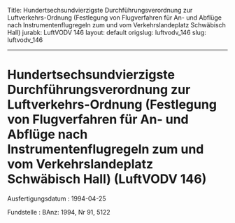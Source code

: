 Title: Hundertsechsundvierzigste Durchführungsverordnung zur Luftverkehrs-Ordnung
  (Festlegung von Flugverfahren für An- und Abflüge nach Instrumentenflugregeln zum
  und vom Verkehrslandeplatz Schwäbisch Hall)
jurabk: LuftVODV 146
layout: default
origslug: luftvodv_146
slug: luftvodv_146

---

# Hundertsechsundvierzigste Durchführungsverordnung zur Luftverkehrs-Ordnung (Festlegung von Flugverfahren für An- und Abflüge nach Instrumentenflugregeln zum und vom Verkehrslandeplatz Schwäbisch Hall) (LuftVODV 146)

Ausfertigungsdatum
:   1994-04-25

Fundstelle
:   BAnz: 1994, Nr 91, 5122

